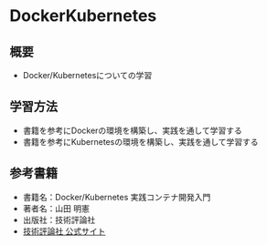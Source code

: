 # DockerKubernetes

## 概要
* Docker/Kubernetesについての学習

## 学習方法
* 書籍を参考にDockerの環境を構築し、実践を通して学習する
* 書籍を参考にKubernetesの環境を構築し、実践を通して学習する

## 参考書籍
* 書籍名：Docker/Kubernetes 実践コンテナ開発入門
* 著者名：山田 明憲
* 出版社：技術評論社
* [技術評論社 公式サイト](https://gihyo.jp/book/2018/978-4-297-10033-9)
